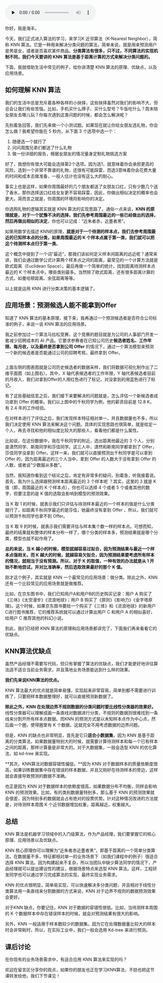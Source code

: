 <audio id="audio" title="09 | K近邻算法：机器学习入门必学算法" controls="" preload="none"><source id="mp3" src="https://static001.geekbang.org/resource/audio/a1/92/a1a4e8a6dcac068a28c1499d1f35f292.mp3"></audio>

你好，我是海丰。

今天，我们正式进入算法的学习，来学习K 近邻算法（K-Nearest Neighbor），简称 KNN 算法。它是一种用来解决分类问题的算法，简单来说，就是用来预测用户是男是女，或者是否喜欢某件商品。**分类算法有很多，只不过，不同算法的实现机制不同，我们今天要讲的 KNN 算法是基于距离计算的方式来解决分类问题的。**

下面，我就借助生活中常见的例子，给你讲清楚 KNN 算法的原理、优缺点，以及应用场景。

## 如何理解 KNN 算法

我们的生活中总是充斥着各种各样的小抉择，这些抉择虽然对我们的影响不大，但总会让我们有些苦恼。比如，手机买什么牌子、买什么型号？午饭吃什么？周末陪女朋友去哪儿玩？你每次遇到这类问题的时候，都会怎么解决呢？

先别着急回答，我们先来做一个小测试题。如果现在就让你给女朋友选礼物，你会怎么做？我希望你能在 5 秒内，从下面 3 个选项中选一个：

1. 随便选一个就行了
1. 问问周围兄弟们都送了什么礼物
1. 做一份详细的报告，根据女朋友的情况量身定制礼物挑选方案

好了，我想你有很大可能会选择第2个选项。因为选1，就意味着你会承担更高的风险，选到一个非常不靠谱的礼物，还很有可能踩雷，而选3意味着你会花费大量的时间和成本去做准备，一般人估计也没有这么大的耐心。

事实上也是这样，如果你周围最好的几个朋友都送了女朋友口红，只有少数几个送了香水，那你选择送口红给女友更不容易踩雷，因此，你做出相似决定的概率也会更大。简而言之就是，你周围的环境将影响你的决定。

你选购礼物的逻辑其实就是 KNN 算法的实现思路了。通俗一点来说，**KNN 的原理就是，对于一个犹豫不决的选择，我们先参考周围最近的一些已经做出的选择，然后再做出相似的决定**，你也可以记成：“近朱者赤，近墨者黑”。

如果用数学去描述 KNN的原理，**就是对于一个待测的样本点，我们去参考周围最近的已知样本点的分类，如果周围最近的 K 个样本点属于第一类，我们就可以把这个待测样本点归于第一类**。

这个概念中提到了一个词“最近”，那我们该如何定义样本间距离的远近呢？通常来讲，我们会通过数学公式计算两个样本点之间的距离，最常见的一个计算方法就是欧式距离（Euclidean Space）。最后再做一个简单的统计，找到距离待测样本点最近的 K 个样本点中，哪些类别最多。当然除了欧式距离，还有很多距离计算的方式，如曼哈顿距离、余弦距离等等。

以上就是运用 KNN 进行分类决策的基本逻辑了。

## 应用场景：预测候选人能不能拿到Offer

知道了 KNN 算法的基本原理，接下来，我再通过一个预测候选者是否符合公司标准的例子，来说一说 KNN 算法的应用场景。

我之前参加过一个算法马拉松竞赛，这个竞赛的题目就是为公司的人事部门开发一套减少招聘成本的 AI 产品。它要求参赛者在已知公司历史**候选者姓名、工作年限、每月收，以及最终是否拿到公司 Offer** 的情况下，通过一个算法模型来预测一个新的候选者是否能通过公司的招聘考核，最终拿到 Offer。

<img src="https://static001.geekbang.org/resource/image/97/c8/97e1cf3d04c70c39f5c0fe35876910c8.jpeg" alt="">

上面左侧的图表图就是公司历史候选者的数据采样，我们将数据可视化制作出了二维平面图（如上图右）。其中，X 轴代表候选者的工作年限，Y 轴代表候选者目前的月收入，我们对拿到Offer的人用红色进行了标记，对没拿到的用蓝色进行了标记。

有了这些基础信息之后，我们接下来要解决的问题就是，怎么评估一个新候选者成功拿到 Offer 的概率。我们以上图中的千秋同学为例，他的薪资目前是 12.8 K，有 2.4 年的工作经验。

在对样本进行了评估之后，我们发现样本特征相对单一，并且数据量也不多，所以我们决定使用 KNN 算法来解决这个问题。具体的实现思路也很简单，就是给定一个人，再去寻找和他的相似度比较大的那些人，看看他们都是什么属性。

比如说，在这份数据中，我在千秋同学的附近，选出距离他最近的 3 个人，分别是潇然同学、斯南同学和莎佳同学。这三人中，潇然和斯南同学都拿到了 Offer，莎佳同学没拿到 Offer。这样一来，我们就可以直接预测出千秋同学是可以拿到 Offer 的，因为距离最近的三个人当中，拿到 Offer 的人数大于没有拿到 Offer 的人数，或者说“少数服从多数”。

当然，我知道你看到这个结论之后，肯定有非常多的疑问，别着急，听我接着说。首先，我为什么选择跟预测样本距离最近的 3 个样本呢 ？其实，这里的 3 就是 K 值（即，周围最近的 K 个样本点），你也可以选择 4 个或者 5 个或者其他的数字，但要注意的是 K 值的选取会影响到模型的预测效果。

当 K 取 1 的时候，就表示我们只评估与待测样本最近的一个样本的值是什么分类就行了，如距离千秋同学最近的是莎佳，她最终没有拿到 Offer ，所以，我们就可以预测千秋同学也拿不到 Offer。

当 K 取 9 的时候，就表示我们需要评估与样本集个数一样的样本点。可想而知，最终的结果就和整体的样本分布一样了，哪个分类的样本多，预测结果就是哪个分类，模型也就不起作用了。

**总的来说，当 K 越小的时候，模型就越容易过拟合，因为预测结果与最近一个样本点强相关。而 K 越大的时候，就越容易欠拟合，因为预测结果要考虑所有样本的情况，就相当于没有预测。所以，对于 K 的取值，一种有效的办法就是从 1 开始不断地尝试，并对比准确率，然后选取效果最好的那个 K 值。**

刚才这个例子，其实就是 KNN 一个最常见的应用场景：做分类。除此之外，KNN 还有一个比较常见的应用场景就是做推荐。

比如，在京东图书中，我们已知用户A和用户B的历史购买记录：用户 A 购买了《三体》《太空漫步》《流浪地球》；用户 B 购买了《原则》《影响力》《金字塔原理》。这个时候，如果京东图书要给一个购买了《三体》和《流浪地球》的新用户C进行图书推荐，它的推荐系统就可以通过计算出用户 C 和用户 A 的相似喜好，给用户 C 推荐其他的科幻小说。

到此，我们已经把 KNN 算法的原理和应用场景都讲完了，下面我们再来看看它的优缺点。

## KNN算法优缺点

虽然产品经理不需要写代码，但只有掌握了算法的优缺点，我们才能更好地评估算法适不适合当前业务需求，并且落地业务场景能达到什么样的效果。

**我们先来说KNN算法的优点。**

KNN 算法最大的优点就是简单易懂，实现起来非常容易，简单到都不需要进行训练了，只要把样本数据整理好，就可以直接预测新数据了。

**除此之外，KNN 在处理边界不规则数据的分类问题时要比线性分类器的效果好。** 线性分类器可以理解成画一条直线对数据进行分类，不规则的数据则很难找到一条线来分割开所有样本点数据。而KNN 的预测方式是以未知样本点作为中心点，然后画一个圈，使得圈里有 K 个数据，这就完全不用考虑数据的边界问题。

但是，KNN 的缺点也非常明显，首先是它只**适合小数据集**，因为 KNN 是基于距离的分类算法，如果数据量特别大的时候，就需要计算待测样本和每一个已有样本之间的距离，那样计算量是非常大的。对于大数据集，一般会选型 KNN 的优化算法，如 kd-tree 来实现。

**其次，KNN算法对数据容错性偏低。**因为 KNN 对于数据样本的质量依赖度很高，如果训练数据集中存在错误的样本数据，并且又刚好在待测样本的旁边，这样就会直接导致预测的数据不准确。

也正是因为 KNN 对于数据样本的依赖度很高，如果数据分布不均衡，同样会影响 KNN 的预测效果。比如，有的类别数据量特别多，那么基于 KNN 的预测效果就会很差，因为特别多的数据就会占有绝对的投票优势。针对这种情况改进的方法就是，对待测样本周围 K 个近邻数据增加权重，距离越近，权重越大。

## 总结

KNN 算法是机器学习领域中的入门级算法，作为产品经理，我们要掌握它的核心原理、应用场景以及优缺点。

KNN 核心原理你可以理解为“近朱者赤近墨者黑”，即基于距离的一个简单分类算法。在数据量不多，特征都相对单一的业务场景下（如我们课程中的例子）很适合选择 KNN 算法。因为构建起来不复杂，所以当团队中缺少算法同学的情况下，产品经理就可以提出建设性的建议，根据场景特点来选型 KNN 算法。这样，工程研发同学也可以通过学习完成算法的实现，最终实现业务需求。

KNN 的优点很明显，简单易实现，可以快速解决多分类问题，并且相对于线性分类算法用一条直线来分割数据的方式来说，KNN 对于边界不规则的数据预测效果会更好。

对于KNN 缺点，你要记住，KNN 对于数据的容错性很低。比如，当待测样本周围的 K 个数据样本中存在错误样本的时候，就会对预测结果有很大的影响。

另外，KNN 一般适用于样本数较少的数据集。因为它在处理数据量比较大的样本时会非常耗时，所以，在实际工业中，我们一般会选用 Kd-tree 来进行预测。

## 课后讨论

在你现有的业务场景需求中，有适合应用 KNN 算法来实现的吗？

欢迎在留言区分享你的观点，如果你的朋友也正在学习KNN算法，不妨也把这节课转发给他，我们下节课见！
